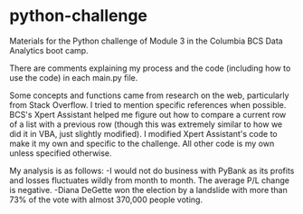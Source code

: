 # python-challenge
Materials for the Python challenge of Module 3 in the Columbia BCS Data Analytics boot camp.

There are comments explaining my process and the code (including how to use the code) in each main.py file.

Some concepts and functions came from research on the web, particularly from Stack Overflow. I tried to mention specific references when possible. BCS's Xpert Assistant helped me figure out how to compare a current row of a list with a previous row (though this was extremely similar to how we did it in VBA, just slightly modified). I modified Xpert Assistant's code to make it my own and specific to the challenge. All other code is my own unless specified otherwise.

My analysis is as follows:
-I would not do business with PyBank as its profits and losses fluctuates wildly from month to month. The average P/L change is negative.
-Diana DeGette won the election by a landslide with more than 73% of the vote with almost 370,000 people voting.
